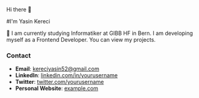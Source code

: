 Hi there 👋

#I'm Yasin Kereci

💬  I am currently studying Informatiker at GIBB HF in Bern. I am developing myself as a Frontend Developer. You can view my projects.

### Contact
- **Email**: [kereciyasin52@gmail.com](mailto:kereciyasin52@gmail.com)
- **LinkedIn**: [linkedin.com/in/yourusername](https://www.linkedin.com/in/yourusername)
- **Twitter**: [twitter.com/yourusername](https://twitter.com/yourusername)
- **Personal Website**: [example.com](https://www.example.com)

